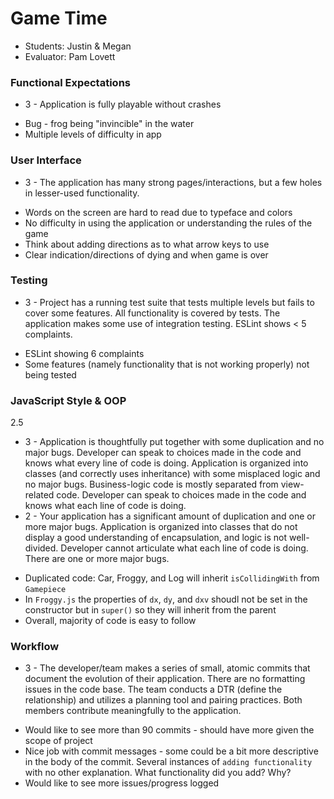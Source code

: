 # Game Time
* Students: Justin & Megan
* Evaluator: Pam Lovett

### Functional Expectations

* 3 - Application is fully playable without crashes

- Bug - frog being "invincible" in the water
- Multiple levels of difficulty in app

### User Interface

* 3 - The application has many strong pages/interactions, but a few holes in lesser-used functionality.

- Words on the screen are hard to read due to typeface and colors
- No difficulty in using the application or understanding the rules of the game
- Think about adding directions as to what arrow keys to use
- Clear indication/directions of dying and when game is over

### Testing

* 3 - Project has a running test suite that tests multiple levels but fails to cover some features. All functionality is covered by tests. The application makes some use of integration testing. ESLint shows < 5 complaints.

- ESLint showing 6 complaints
- Some features (namely functionality that is not working properly) not being tested

### JavaScript Style & OOP

2.5

* 3 - Application is thoughtfully put together with some duplication and no major bugs. Developer can speak to choices made in the code and knows what every line of code is doing. Application is organized into classes (and correctly uses inheritance) with some misplaced logic and no major bugs. Business-logic code is mostly separated from view-related code. Developer can speak to choices made in the code and knows what each line of code is doing.
* 2 - Your application has a significant amount of duplication and one or more major bugs. Application is organized into classes that do not display a good understanding of encapsulation, and logic is not well-divided. Developer cannot articulate what each line of code is doing. There are one or more major bugs.


- Duplicated code: Car, Froggy, and Log will inherit `isCollidingWith` from `Gamepiece`
- In `Froggy.js` the properties of `dx`, `dy`, and `dxv` shoudl not be set in the constructor but in `super()` so they will inherit from the parent
- Overall, majority of code is easy to follow


### Workflow
* 3 - The developer/team makes a series of small, atomic commits that document the evolution of their application. There are no formatting issues in the code base. The team conducts a DTR (define the relationship) and utilizes a planning tool and pairing practices. Both members contribute meaningfully to the application.

- Would like to see more than 90 commits - should have more given the scope of project
- Nice job with commit messages - some could be a bit more descriptive in the body of the commit. Several instances of `adding functionality` with no other explanation. What functionality did you add? Why?
- Would like to see more issues/progress logged 
